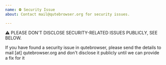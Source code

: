 ```yaml
---
name: ⛔ Security Issue
about: Contact mail@qutebrowser.org for security issues.

---
```


⚠ PLEASE DON'T DISCLOSE SECURITY-RELATED ISSUES PUBLICLY, SEE BELOW.

If you have found a security issue in qutebrowser, please send the details to
mail [at] qutebrowser.org and don't disclose it publicly until we can provide a
fix for it
